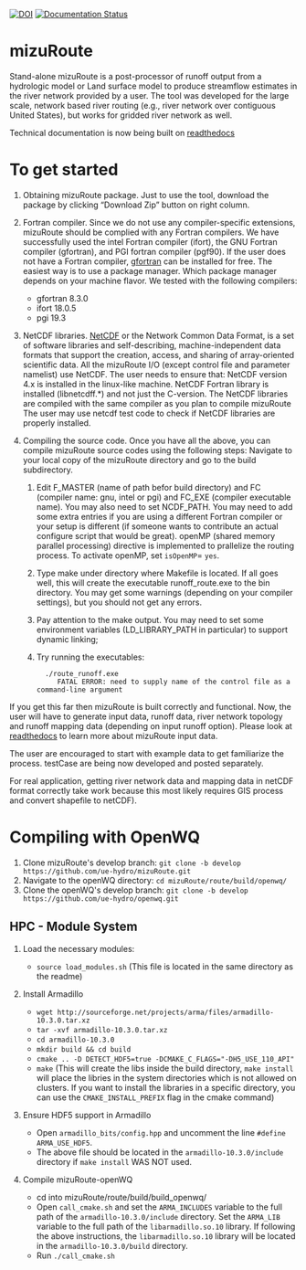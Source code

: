 [![DOI](https://zenodo.org/badge/DOI/10.5281/zenodo.4395155.svg)](https://doi.org/10.5281/zenodo.4395155)
[![Documentation Status](https://readthedocs.org/projects/mizuroute/badge/?version=main)](https://mizuroute.readthedocs.io/en/latest/?badge=main)

# mizuRoute
Stand-alone mizuRoute is a post-processor of runoff output from a hydrologic model or Land surface model to produce streamflow estimates in the river network provided by a user. The tool was developed for the large scale, network based river routing (e.g., river network over contiguous United States), but works for gridded river network as well.

Technical documentation is now being built on [readthedocs](https://mizuroute.readthedocs.io/en/main/)

# To get started
1. Obtaining mizuRoute package. Just to use the tool, download the package by clicking “Download Zip” button on right column. 

2. Fortran compiler. Since we do not use any compiler-specific extensions, mizuRoute should be complied with any Fortran compilers. We have successfully used the intel Fortran compiler (ifort), the GNU Fortran compiler (gfortran), and PGI fortran compiler (pgf90). If the user does not have a Fortran compiler, [gfortran](https://gcc.gnu.org/wiki/GFortran) can be installed for free. The easiest way is to use a package manager. Which package manager depends on your machine flavor. 
We tested with the following compilers:
   - gfortran 8.3.0
   - ifort 18.0.5
   - pgi 19.3

3. NetCDF libraries. [NetCDF](http://www.unidata.ucar.edu/software/netcdf/) or the Network Common Data Format, is a set of software libraries and self-describing, machine-independent data formats that support the creation, access, and sharing of array-oriented scientific data. All the mizuRoute I/O (except control file and parameter namelist) use NetCDF. The user needs to ensure that:
NetCDF version 4.x is installed in the linux-like machine.
NetCDF Fortran library is installed (libnetcdff.\*) and not just the C-version.
The NetCDF libraries are compiled with the same compiler as you plan to compile mizuRoute
The user may use netcdf test code to check if NetCDF libraries are properly installed.

4. Compiling the source code. Once you have all the above, you can compile mizuRoute source codes using the following steps: Navigate to your local copy of the mizuRoute directory and go to the build subdirectory.
 
    1. Edit F_MASTER (name of path befor build directory) and FC (compiler name: gnu, intel or pgi) and FC_EXE (compiler executable name). You may also need to set NCDF_PATH. You may need to add some extra entries if you are using a different Fortran compiler or your setup is different (if someone wants to contribute an actual configure script that would be great). openMP (shared memory parallel processing) directive is implemented to prallelize the routing process. To activate openMP, set `isOpenMP`= `yes`. 

    2. Type make under directory where Makefile is located. If all goes well, this will create the executable runoff_route.exe to the bin directory. You may get some warnings (depending on your compiler settings), but you should not get any errors.

    3. Pay attention to the make output. You may need to set some environment variables (LD_LIBRARY_PATH in particular) to support dynamic linking;

    4. Try running the executables:
		
			 ./route_runoff.exe
				FATAL ERROR: need to supply name of the control file as a command-line argument

If you get this far then mizuRoute is built correctly and functional. Now, the user will have to generate input data, runoff data, river network topology and runoff mapping data (depending on input runoff option). Please look at [readthedocs](https://mizuroute.readthedocs.io/en/develop/) to learn more about mizuRoute input data. 

The user are encouraged to start with example data to get familiarize the process. testCase are being now developed and posted separately.

For real application, getting river network data and mapping data in netCDF format correctly take work because this most likely requires GIS process and convert shapefile to netCDF). 


# Compiling with OpenWQ
1. Clone mizuRoute's develop branch:
   `git clone -b develop https://github.com/ue-hydro/mizuRoute.git`
2. Navigate to the openWQ directory: `cd mizuRoute/route/build/openwq/`
3. Clone the openWQ's develop branch:
   `git clone -b develop https://github.com/ue-hydro/openwq.git`

## HPC - Module System
1. Load the necessary modules:
   * `source load_modules.sh` (This file is located in the same directory as the readme)
2. Install Armadillo
   * `wget http://sourceforge.net/projects/arma/files/armadillo-10.3.0.tar.xz`
   * `tar -xvf armadillo-10.3.0.tar.xz`
   * `cd armadillo-10.3.0`
   * `mkdir build && cd build`
   * `cmake .. -D DETECT_HDF5=true -DCMAKE_C_FLAGS="-DH5_USE_110_API"`
   * `make` (This will create the libs inside the build directory, `make install` will place the libries in the system directories which is not allowed on clusters. If you want to install the libraries in a specific directory, you can use the `CMAKE_INSTALL_PREFIX` flag in the cmake command)
3. Ensure HDF5 support in Armadillo
   * Open `armadillo_bits/config.hpp` and uncomment the line `#define ARMA_USE_HDF5`.
   * The above file should be located in the `armadillo-10.3.0/include` directory if `make install` WAS NOT used.

4. Compile mizuRoute-openWQ
   * cd into mizuRoute/route/build/build_openwq/
   * Open `call_cmake.sh` and set the `ARMA_INCLUDES` variable to the full path 
   of the `armadillo-10.3.0/include` directory. Set the `ARMA_LIB`
   variable to the full path of the `libarmadillo.so.10` library. If following 
   the above instructions, the `libarmadillo.so.10` library will be located in the `armadillo-10.3.0/build` directory.
   * Run `./call_cmake.sh`